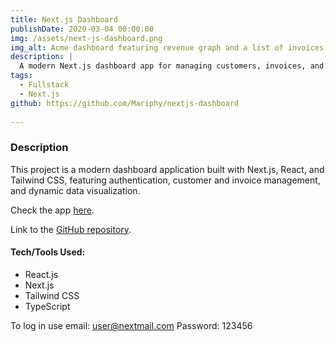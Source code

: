 ```yaml
---
title: Next.js Dashboard
publishDate: 2020-03-04 00:00:00
img: /assets/next-js-dashboard.png
img_alt: Acme dashboard featuring revenue graph and a list of invoices
description: |
  A modern Next.js dashboard app for managing customers, invoices, and visualizing data.
tags:
  - Fullstack
  - Next.js
github: https://github.com/Mariphy/nextjs-dashboard
  
---
```


### Description

This project is a modern dashboard application built with Next.js, React, and Tailwind CSS, featuring authentication, customer and invoice management, and dynamic data visualization. 

Check the app [here](https://nextjs-dashboard-git-master-mariphys-projects.vercel.app/).

Link to the [GitHub repository](https://github.com/Mariphy/nextjs-dashboard).

#### Tech/Tools Used:
- React.js
- Next.js
- Tailwind CSS
- TypeScript

To log in use email: user@nextmail.com
Password: 123456